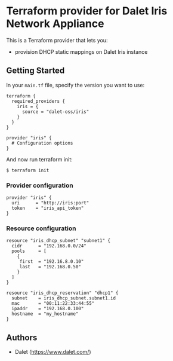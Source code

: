 # Terraform provider for Dalet Iris Network Appliance

This is a Terraform provider that lets you:
- provision DHCP static mappings on Dalet Iris instance

## Getting Started

In your `main.tf` file, specify the version you want to use:

```hcl
terraform {
  required_providers {
    iris = {
      source = "dalet-oss/iris"
    }
  }
}

provider "iris" {
  # Configuration options
}
```

And now run terraform init:

```
$ terraform init
```

### Provider configuration

```hcl
provider "iris" {
  uri      = "http://iris:port"
  token    = "iris_api_token"
}
```

### Resource configuration

```hcl
resource "iris_dhcp_subnet" "subnet1" {
  cidr      = "192.168.0.0/24"
  pools     = [
    {
     first  = "192.16.8.0.10"
     last   = "192.168.0.50"
    }
  ]
}

resource "iris_dhcp_reservation" "dhcp1" {
  subnet    = iris_dhcp_subnet.subnet1.id
  mac       = "00:11:22:33:44:55"
  ipaddr    = "192.168.0.100"
  hostname  = "my_hostname"
}
```
## Authors

* Dalet (https://www.dalet.com/)
